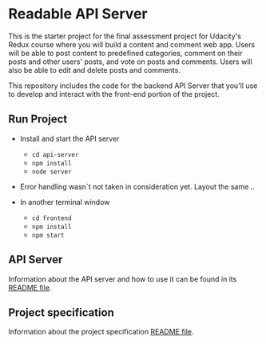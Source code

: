 # Readable API Server

This is the starter project for the final assessment project for Udacity's Redux course where you will build a content and comment web app. Users will be able to post content to predefined categories, comment on their posts and other users' posts, and vote on posts and comments. Users will also be able to edit and delete posts and comments.

This repository includes the code for the backend API Server that you'll use to develop and interact with the front-end portion of the project.

## Run Project

- Install and start the API server

  - `cd api-server`
  - `npm install`
  - `node server`

- Error handling wasn´t not taken in consideration yet. Layout the same ..

- In another terminal window
  
  - `cd frontend`
  - `npm install`
  - `npm start`

## API Server

Information about the API server and how to use it can be found in its [README file](api-server/README.md).

## Project specification

Information about the project specification [README file](specs/README.md).
